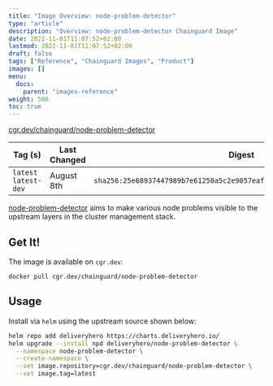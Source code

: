 ```yaml
---
title: "Image Overview: node-problem-detector"
type: "article"
description: "Overview: node-problem-detector Chainguard Image"
date: 2022-11-01T11:07:52+02:00
lastmod: 2022-11-01T11:07:52+02:00
draft: false
tags: ["Reference", "Chainguard Images", "Product"]
images: []
menu:
  docs:
    parent: "images-reference"
weight: 500
toc: true
---
```


[cgr.dev/chainguard/node-problem-detector](https://github.com/chainguard-images/images/tree/main/images/node-problem-detector)

| Tag (s)                | Last Changed | Digest                                                                    |
|------------------------|--------------|---------------------------------------------------------------------------|
|  `latest` `latest-dev` | August 8th   | `sha256:25e68937447989b7e61250a5c2e9057eafea095bff282d0117444a0e224c45ad` |



[node-problem-detector](https://github.com/kubernetes/node-problem-detector) aims to make various node problems visible to the upstream layers in the cluster management stack.

## Get It!

The image is available on `cgr.dev`:

```
docker pull cgr.dev/chainguard/node-problem-detector
```

## Usage

Install via `helm` using the upstream source shown below:

```bash
helm repo add deliveryhero https://charts.deliveryhero.io/
helm upgrade --install npd deliveryhero/node-problem-detector \
  --namespace node-problem-detector \
  --create-namespace \
  --set image.repository=cgr.dev/chainguard/node-problem-detector \
  --set image.tag=latest
```

